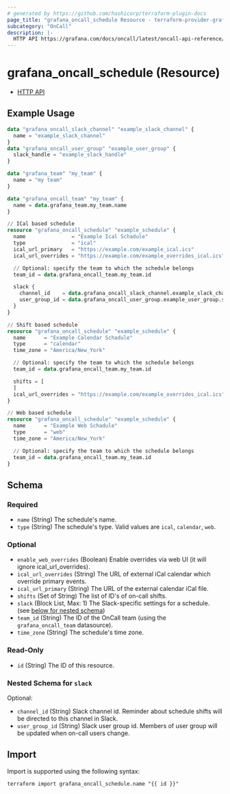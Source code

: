 ```yaml
---
# generated by https://github.com/hashicorp/terraform-plugin-docs
page_title: "grafana_oncall_schedule Resource - terraform-provider-grafana"
subcategory: "OnCall"
description: |-
  HTTP API https://grafana.com/docs/oncall/latest/oncall-api-reference/schedules/
---
```


# grafana_oncall_schedule (Resource)

* [HTTP API](https://grafana.com/docs/oncall/latest/oncall-api-reference/schedules/)

## Example Usage

```terraform
data "grafana_oncall_slack_channel" "example_slack_channel" {
  name = "example_slack_channel"
}
data "grafana_oncall_user_group" "example_user_group" {
  slack_handle = "example_slack_handle"
}

data "grafana_team" "my_team" {
  name = "my team"
}

data "grafana_oncall_team" "my_team" {
  name = data.grafana_team.my_team.name
}

// ICal based schedule
resource "grafana_oncall_schedule" "example_schedule" {
  name               = "Example Ical Schadule"
  type               = "ical"
  ical_url_primary   = "https://example.com/example_ical.ics"
  ical_url_overrides = "https://example.com/example_overrides_ical.ics"

  // Optional: specify the team to which the schedule belongs
  team_id = data.grafana_oncall_team.my_team.id

  slack {
    channel_id    = data.grafana_oncall_slack_channel.example_slack_channel.slack_id
    user_group_id = data.grafana_oncall_user_group.example_user_group.slack_id
  }
}

// Shift based schedule
resource "grafana_oncall_schedule" "example_schedule" {
  name      = "Example Calendar Schadule"
  type      = "calendar"
  time_zone = "America/New_York"

  // Optional: specify the team to which the schedule belongs
  team_id = data.grafana_oncall_team.my_team.id

  shifts = [
  ]
  ical_url_overrides = "https://example.com/example_overrides_ical.ics"
}

// Web based schedule
resource "grafana_oncall_schedule" "example_schedule" {
  name      = "Example Web Schadule"
  type      = "web"
  time_zone = "America/New_York"

  // Optional: specify the team to which the schedule belongs
  team_id = data.grafana_oncall_team.my_team.id
}
```

<!-- schema generated by tfplugindocs -->
## Schema

### Required

- `name` (String) The schedule's name.
- `type` (String) The schedule's type. Valid values are `ical`, `calendar`, `web`.

### Optional

- `enable_web_overrides` (Boolean) Enable overrides via web UI (it will ignore ical_url_overrides).
- `ical_url_overrides` (String) The URL of external iCal calendar which override primary events.
- `ical_url_primary` (String) The URL of the external calendar iCal file.
- `shifts` (Set of String) The list of ID's of on-call shifts.
- `slack` (Block List, Max: 1) The Slack-specific settings for a schedule. (see [below for nested schema](#nestedblock--slack))
- `team_id` (String) The ID of the OnCall team (using the `grafana_oncall_team` datasource).
- `time_zone` (String) The schedule's time zone.

### Read-Only

- `id` (String) The ID of this resource.

<a id="nestedblock--slack"></a>
### Nested Schema for `slack`

Optional:

- `channel_id` (String) Slack channel id. Reminder about schedule shifts will be directed to this channel in Slack.
- `user_group_id` (String) Slack user group id. Members of user group will be updated when on-call users change.

## Import

Import is supported using the following syntax:

```shell
terraform import grafana_oncall_schedule.name "{{ id }}"
```
